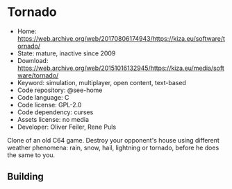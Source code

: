 # Tornado

- Home: https://web.archive.org/web/20170806174943/https://kiza.eu/software/tornado/
- State: mature, inactive since 2009
- Download: https://web.archive.org/web/20151016132945/https://kiza.eu/media/software/tornado/
- Keyword: simulation, multiplayer, open content, text-based
- Code repository: @see-home
- Code language: C
- Code license: GPL-2.0
- Code dependency: curses
- Assets license: no media
- Developer: Oliver Feiler, Rene Puls

Clone of an old C64 game. Destroy your opponent's house using different weather phenomena: rain, snow, hail, lightning or tornado, before he does the same to you.

## Building

